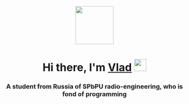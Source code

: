 <div id="header" align="center">
  <img src="https://media.gifdb.com/coding-animated-laptop-flow-stream-ja04010rm5o68zfk.gif" width="100"/>
</div>
<h1 align="center">Hi there, I'm 
  <a href="https://daniilshat.ru/" target="_blank">Vlad</a> 
  <img src="https://github.com/blackcater/blackcater/raw/main/images/Hi.gif" height="32"/>
</h1>
<h3 align="center">A student from Russia of SPbPU radio-engineering, who is fond of programming </h3>

